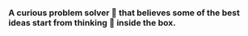 ### A curious problem solver :thinking: that believes some of the best ideas start from thinking :thought_balloon: inside the box.
